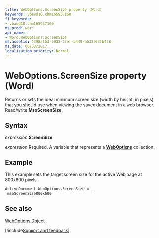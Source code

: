 ```yaml
---
title: WebOptions.ScreenSize property (Word)
keywords: vbawd10.chm165937160
f1_keywords:
- vbawd10.chm165937160
ms.prod: word
api_name:
- Word.WebOptions.ScreenSize
ms.assetid: 4398a153-6932-17ef-b449-a532363fb428
ms.date: 06/08/2017
localization_priority: Normal
---
```



# WebOptions.ScreenSize property (Word)

Returns or sets the ideal minimum screen size (width by height, in pixels) that you should use when viewing the saved document in a web browser. Read/write  **MsoScreenSize**.


## Syntax

_expression_.**ScreenSize**

_expression_ Required. A variable that represents a **[WebOptions](Word.WebOptions.md)** collection.


## Example

This example sets the target screen size for the active Web page at 800x600 pixels.


```vb
ActiveDocument.WebOptions.ScreenSize = _ 
 msoScreenSize800x600
```


## See also


[WebOptions Object](Word.WebOptions.md)

[!include[Support and feedback](~/includes/feedback-boilerplate.md)]